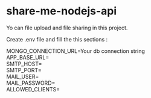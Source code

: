 # share-me-nodejs-api

Yo can file upload and file sharing in this project.

Create .env file and fill the this sections :

MONGO_CONNECTION_URL=Your db connection string\
APP_BASE_URL=\
SMTP_HOST=\
SMTP_PORT=\
MAIL_USER=\
MAIL_PASSWORD=\
ALLOWED_CLIENTS=
